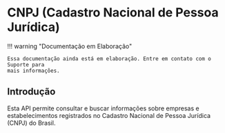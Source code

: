 # CNPJ (Cadastro Nacional de Pessoa Jurídica)

!!! warning "Documentação em Elaboração"

    Essa documentação ainda está em elaboração. Entre em contato com o Suporte para
    mais informações.

## Introdução

Esta API permite consultar e buscar informações sobre empresas e
estabelecimentos registrados no Cadastro Nacional de Pessoa Jurídica (CNPJ) do Brasil.
